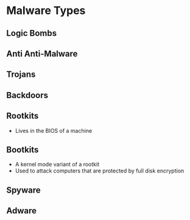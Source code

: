 
# Malware Types

## Logic Bombs

## Anti Anti-Malware

## Trojans

## Backdoors

## Rootkits

* Lives in the BIOS of a machine

## Bootkits

* A kernel mode variant of a rootkit
* Used to attack computers that are protected by full disk encryption

## Spyware

## Adware
